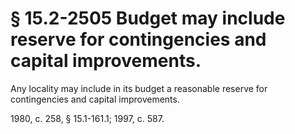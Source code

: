 # § 15.2-2505 Budget may include reserve for contingencies and capital improvements.

<p>Any locality may include in its budget a reasonable reserve for contingencies and capital improvements.</p><p>1980, c. 258, § 15.1-161.1; 1997, c. 587.</p>